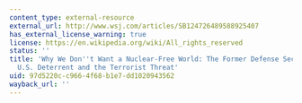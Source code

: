 ```yaml
---
content_type: external-resource
external_url: http://www.wsj.com/articles/SB124726489588925407
has_external_license_warning: true
license: https://en.wikipedia.org/wiki/All_rights_reserved
status: ''
title: 'Why We Don''t Want a Nuclear-Free World: The Former Defense Secretary on the
  U.S. Deterrent and the Terrorist Threat'
uid: 97d5220c-c966-4f68-b1e7-dd1020943562
wayback_url: ''
---
```

